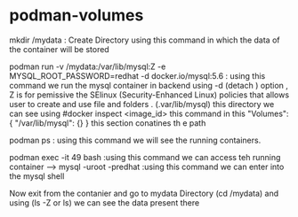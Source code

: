 # podman-volumes

mkdir /mydata : Create Directory using this command in which the data of the container will be stored

podman run -v /mydata:/var/lib/mysql:Z -e MYSQL_ROOT_PASSWORD=redhat -d docker.io/mysql:5.6  : using this command we run the mysql container in backend using -d (detach ) option , Z is for pemissive the SElinux (Security-Enhanced Linux) policies that allows user to create and use file and folders . (.var/lib/mysql) this directory we can see using #docker inspect <image_id> this command in this      "Volumes": {
                "/var/lib/mysql": {}
            }
            this section conatines th e path

podman ps : using this command we will see the running containers.

podman exec -it 49 bash :using this command we can access teh running container
  --> mysql -uroot -predhat :using this command we can enter into the mysql shell

Now exit from the contanier and go to mydata Directory (cd /mydata) and using (ls -Z or ls) we can see the data present there 
